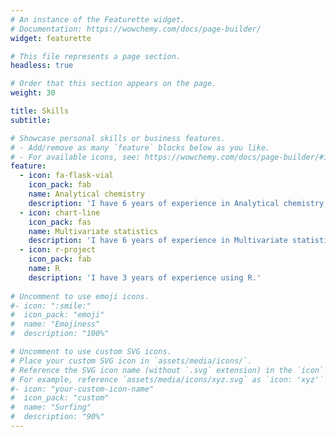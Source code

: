 ```yaml
---
# An instance of the Featurette widget.
# Documentation: https://wowchemy.com/docs/page-builder/
widget: featurette

# This file represents a page section.
headless: true

# Order that this section appears on the page.
weight: 30

title: Skills
subtitle:

# Showcase personal skills or business features.
# - Add/remove as many `feature` blocks below as you like.
# - For available icons, see: https://wowchemy.com/docs/page-builder/#icons
feature:
  - icon: fa-flask-vial
    icon_pack: fab
    name: Analytical chemistry
    description: 'I have 6 years of experience in Analytical chemistry, using LC or GC-MS and NMR.'
  - icon: chart-line
    icon_pack: fas
    name: Multivariate statistics
    description: 'I have 6 years of experience in Multivariate statistics.'
  - icon: r-project
    icon_pack: fab
    name: R
    description: 'I have 3 years of experience using R.'
    
# Uncomment to use emoji icons.
#- icon: ":smile:"
#  icon_pack: "emoji"
#  name: "Emojiness"
#  description: "100%"

# Uncomment to use custom SVG icons.
# Place your custom SVG icon in `assets/media/icons/`.
# Reference the SVG icon name (without `.svg` extension) in the `icon` field.
# For example, reference `assets/media/icons/xyz.svg` as `icon: 'xyz'`
#- icon: "your-custom-icon-name"
#  icon_pack: "custom"
#  name: "Surfing"
#  description: "90%"
---
```

